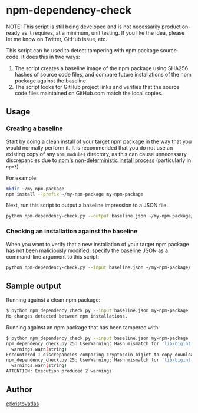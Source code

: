 # npm-dependency-check

NOTE: This script is still being developed and is not necessarily production-ready as it requires, at a minimum, unit testing. If you like the idea, please let me know on Twitter, GitHub issue, etc.

This script can be used to detect tampering with npm package source code. It does this in two ways:

1. The script creates a baseline image of the npm package using SHA256 hashes of source code files, and compare future installations of the npm package against the baseline.
2. The script looks for GitHub project links and verifies that the source code files maintained on GitHub.com match the local copies.

## Usage

### Creating a baseline

Start by doing a clean install of your target npm package in the way that you would normally perform it. It is recommended that you do not use an existing copy of any `npm_modules` directory, as this can cause unnecessary discrepancies due to [npm's non-deterministic install process](https://docs.npmjs.com/how-npm-works/npm3-nondet) (particularly in `npm3`).

For example:

```bash
mkdir ~/my-npm-package
npm install --prefix ~/my-npm-package my-npm-package
```

Next, run this script to output a baseline impression to a JSON file.

```bash
python npm-dependency-check.py --output baseline.json ~/my-npm-package/
```

### Checking an installation against the baseline

When you want to verify that a new installation of your target npm package has not been maliciously modified, specify the baseline JSON as a command-line argument to this script:

```bash
python npm-dependency-check.py --input baseline.json ~/my-npm-package/
```

## Sample output

Running against a clean npm package:
```bash
$ python npm_dependency_check.py --input baseline.json my-npm-package
No changes detected between npm installations.
```

Running against an npm package that has been tampered with:
```bash
$ python npm_dependency_check.py --input baseline.json my-npm-package
npm_dependency_check.py:25: UserWarning: Hash mismatch for 'lib/bigint.js' in 'bigi-0.0.1'. Was: '4f2d93cea49b7f214ed5c17340d8b7e9a6701ab6cfc8b5c6668707c7febaff43' Now: '0abe22154f2f62d243a6dc2edfbaadb86c6e109e7b275ef1dbbba34e0ecf1c3d'
  warnings.warn(string)
Encountered 1 discrepancies comparing cryptocoin-bigint to copy downloaded from GitHub.
npm_dependency_check.py:25: UserWarning: Hash mismatch for 'lib/bigint.js' in 'bigi-0.0.1'. Was: '0abe22154f2f62d243a6dc2edfbaadb86c6e109e7b275ef1dbbba34e0ecf1c3d' Now: '4f2d93cea49b7f214ed5c17340d8b7e9a6701ab6cfc8b5c6668707c7febaff43'
  warnings.warn(string)
ATTENTION: Execution produced 2 warnings.
```

## Author

[@kristovatlas](https://twitter.com/kristovatlas)

